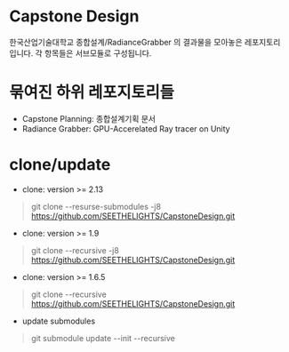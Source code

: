 # Capstone Design

한국산업기술대학교 종합설계/RadianceGrabber 의 결과물을 모아놓은 레포지토리 입니다. 각 항목들은 서브모듈로 구성됩니다.

# 묶여진 하위 레포지토리들

- Capstone Planning: 종합설계기획 문서
- Radiance Grabber: GPU-Accerelated Ray tracer on Unity

# clone/update

- clone: version >= 2.13

> git clone --resurse-submodules -j8 https://github.com/SEETHELIGHTS/CapstoneDesign.git

- clone: version >= 1.9

> git clone --recursive -j8 https://github.com/SEETHELIGHTS/CapstoneDesign.git

- clone: version >= 1.6.5

> git clone --recursive https://github.com/SEETHELIGHTS/CapstoneDesign.git

- update submodules

> git submodule update --init --recursive

